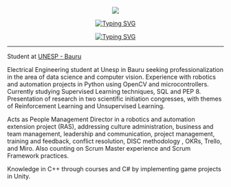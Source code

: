 <p align="center">
<a href="https://www.linkedin.com/in/adriel-bombonato/"><img src="https://user-images.githubusercontent.com/50799373/209726881-183254f6-9587-4c6d-9e9f-2a0e18e296cc.gif" /></a>
</p>

<p align="center">
<a href="https://git.io/typing-svg"><img src="https://readme-typing-svg.demolab.com?font=Fira+Code&duration=3000&pause=8000&color=A626CE&center=true&width=435&lines=Adriel+Bombonato+G.+G." alt="Typing SVG" /></a>
</p>

<p align="center">
<a href="https://git.io/typing-svg"><img src="https://readme-typing-svg.demolab.com?font=Fira+Code&duration=2000&pause=1000&color=A626CE&center=true&width=435&lines=%7C+Data+Science+%7C++Machine+Learning+%7C;%7C+Python+%7C+Electrical+Engineering+%7C;%7C+Game+Development+%7C" alt="Typing SVG" /></a>
</p>

---

Student at [UNESP - Bauru](https://www.bauru.unesp.br)

Electrical Engineering student at Unesp in Bauru seeking professionalization in the area of data science and computer vision. Experience with robotics and automation projects in Python using OpenCV and microcontrollers. Currently studying Supervised Learning techniques, SQL and PEP 8. Presentation of research in two scientific initiation congresses, with themes of Reinforcement Learning and Unsupervised Learning.

Acts as People Management Director in a robotics and automation extension project (RAS), addressing culture administration, business and team management, leadership and communication, project management, training and feedback, conflict resolution, DISC methodology , OKRs, Trello, and Miro. Also counting on Scrum Master experience and Scrum Framework practices.

Knowledge in C++ through courses and C# by implementing game projects in Unity.
<!--
**Adribom/Adribom** is a ✨ _special_ ✨ repository because its `README.md` (this file) appears on your GitHub profile.

Here are some ideas to get you started:

- 🔭 I’m currently working on ...
- 🌱 I’m currently learning ...
- 👯 I’m looking to collaborate on ...
- 🤔 I’m looking for help with ...
- 💬 Ask me about ...
- 📫 How to reach me: ...
- 😄 Pronouns: ...
- ⚡ Fun fact: ...
-->
